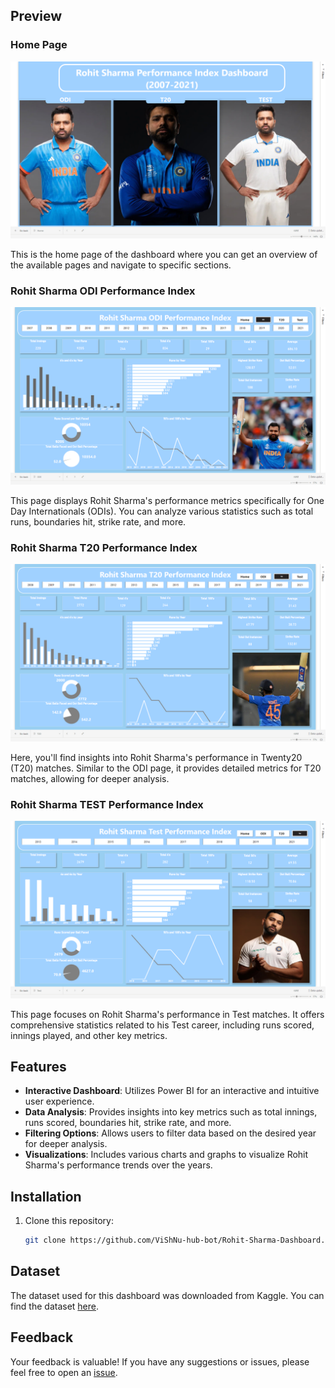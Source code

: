 ## Preview

### Home Page
![Rohit Sharma Performance Index Dashboard Preview](Screenshot%20(117).png)

This is the home page of the dashboard where you can get an overview of the available pages and navigate to specific sections.

### Rohit Sharma ODI Performance Index
![Rohit Sharma ODI Performance Index Dashboard Preview](Screenshot%20(118).png)

This page displays Rohit Sharma's performance metrics specifically for One Day Internationals (ODIs). You can analyze various statistics such as total runs, boundaries hit, strike rate, and more.

### Rohit Sharma T20 Performance Index
![Rohit Sharma T20 Performance Index Dashboard Preview](Screenshot%20(119).png)

Here, you'll find insights into Rohit Sharma's performance in Twenty20 (T20) matches. Similar to the ODI page, it provides detailed metrics for T20 matches, allowing for deeper analysis.

### Rohit Sharma TEST Performance Index
![Rohit Sharma TEST Performance Index Dashboard Preview](Screenshot%20(120).png)

This page focuses on Rohit Sharma's performance in Test matches. It offers comprehensive statistics related to his Test career, including runs scored, innings played, and other key metrics.


## Features

- **Interactive Dashboard**: Utilizes Power BI for an interactive and intuitive user experience.
- **Data Analysis**: Provides insights into key metrics such as total innings, runs scored, boundaries hit, strike rate, and more.
- **Filtering Options**: Allows users to filter data based on the desired year for deeper analysis.
- **Visualizations**: Includes various charts and graphs to visualize Rohit Sharma's performance trends over the years.

## Installation

1. Clone this repository:
   ```bash
   git clone https://github.com/ViShNu-hub-bot/Rohit-Sharma-Dashboard.git
## Dataset

The dataset used for this dashboard was downloaded from Kaggle. You can find the dataset [here](https://www.kaggle.com/datasets/deepakdane/rohit-sharma-performance-dataset). 

## Feedback

Your feedback is valuable! If you have any suggestions or issues, please feel free to open an [issue](https://github.com/ViShNu-hub-bot/Rohit-Sharma-Dashboard/issues).

